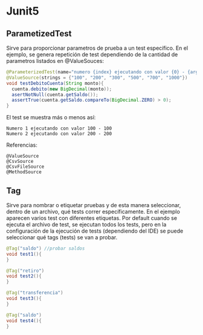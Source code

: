 # Junit5
## ParametizedTest
Sirve para proporcionar parametros de prueba a un test específico. En el ejemplo, se genera repetición de test dependiendo de la 
cantidad de parametros listados en @ValueSouces:
```java
@ParameterizedTest(name="numero {index} ejecutando con valor {0} - {argumentsWithNames}")
@ValueSource(strings = {"100", "200", "300", "500", "700", "1000"})
void testDebitoCuenta(String monto){
  cuenta.debito(new BigDecimal(monto));
  asertNotNull(cuenta.getSaldo());
  assertTrue(cuenta.getSaldo.compareTo(BigDecimal.ZERO) > 0);
}
```
El test se muestra más o menos así:
```
Numero 1 ejecutando con valor 100 - 100
Numero 2 ejecutando con valor 200 - 200
```

Referencias:
```
@ValueSource
@CsvSource
@CsvFileSource
@MethodSource
```

## Tag
Sirve para nombrar o etiquetar pruebas y de esta manera seleccionar, dentro de un archivo, qué tests correr específicamente. En el ejemplo aparecen varios test con diferentes etiquetas. Por default cuando se ejecuta el archivo de test, se ejecutan todos los tests, pero en la configuración de la ejecución de tests (dependiendo del IDE) se puede seleccionar qué tags (tests) se van a probar. 
```java
@Tag("saldo") //probar saldos
void test1(){
}

@Tag("retiro")
void test2(){
}

@Tag("transferencia")
void test3(){
}

@Tag("saldo")
void test4(){
}
```
